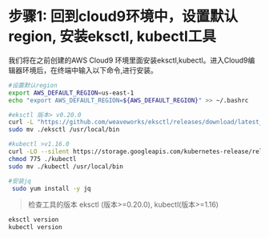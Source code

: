 # 步骤1: 回到cloud9环境中，设置默认region, 安装eksctl, kubectl工具

我们将在之前创建的AWS Cloud9 环境里面安装eksctl,kubectl。进入Cloud9编辑器环境后，在终端中输入以下命令,进行安装。

```bash
#设置默认region
export AWS_DEFAULT_REGION=us-east-1
echo "export AWS_DEFAULT_REGION=${AWS_DEFAULT_REGION}" >> ~/.bashrc

#eksctl 版本> v0.20.0
curl -L "https://github.com/weaveworks/eksctl/releases/download/latest_release/eksctl_$(uname -s)_amd64.tar.gz" | tar xz -C .
sudo mv ./eksctl /usr/local/bin

#kubectl >v1.16.0
curl -LO --silent https://storage.googleapis.com/kubernetes-release/release/`curl -s https://storage.googleapis.com/kubernetes-release/release/stable.txt`/bin/linux/amd64/kubectl
chmod 775 ./kubectl
sudo mv ./kubectl /usr/local/bin

#安装jq
 sudo yum install -y jq

```

>检查工具的版本 eksctl (版本>=0.20.0), kubectl(版本>=1.16)

```bash
eksctl version
kubectl version
```

